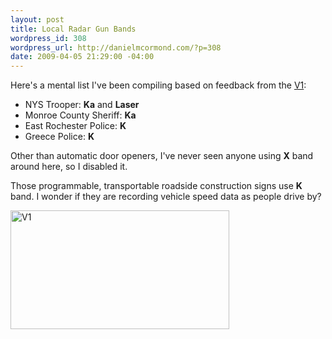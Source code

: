 ```yaml
--- 
layout: post
title: Local Radar Gun Bands
wordpress_id: 308
wordpress_url: http://danielmcormond.com/?p=308
date: 2009-04-05 21:29:00 -04:00
---
```

Here's a mental list I've been compiling based on feedback from the <a href="http://valentine1.com/">V1</a>:

<ul>
	<li>NYS Trooper: <strong>Ka</strong> and <strong>Laser</strong></li>
	<li>Monroe County Sheriff: <strong>Ka</strong></li>
	<li>East Rochester Police: <strong>K</strong></li>
	<li>Greece Police: <strong>K</strong></li>
</ul>

Other than automatic door openers, I've never seen anyone using <strong>X</strong> band around here, so I disabled it.

Those programmable, transportable roadside construction signs use <strong>K</strong> band. I wonder if they are recording vehicle speed data as people drive by?

<img src="http://danielmcormond.com/wp-content/uploads/2009/04/valentine-one.jpg" alt="V1" title="V1" width="350" height="190" class="alignnone size-full wp-image-314" />
